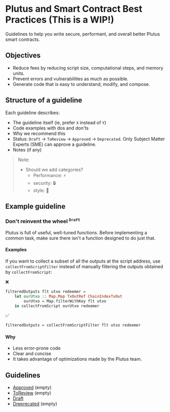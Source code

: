 # Plutus and Smart Contract Best Practices (This is a WIP!)

Guidelines to help you write secure, performant, and overall better Plutus smart contracts.

## Objectives

- Reduce fees by reducing script size, computational steps, and memory units.
- Prevent errors and vulnerabilities as much as possible.
- Generate code that is easy to understand, modify, and compose.

## Structure of a guideline

Each guideline describes:

- The guideline itself (ie, prefer `X` instead of `Y`)
- Code examples with dos and don'ts
- Why we recommend this
- Status: `Draft` -> `ToReview` -> `Approved` -> `Deprecated`. Only Subject Matter Experts (SME) can approve a guideline.
- Notes (if any)

> Note:
>
> - Should we add categories?
>   - Performance: ⚡️
>   - security: 🔒
>   - style: 💅

## Example guideline

### Don't reinvent the wheel <sup>`Draft`</sup>

Plutus is full of useful, well-tuned functions. Before implementing a common task, make sure there isn't a function designed to do just that.

#### Examples

If you want to collect a subset of all the outputs at the script address, use `collectFromScriptFilter` instead of manually filtering the outputs obtained by `collectFromScript`:

❌

```haskell
filteredOutputs flt utxo redeemer =
    let ourUtxo :: Map.Map TxOutRef ChainIndexTxOut
        ourUtxo = Map.filterWithKey flt utxo
    in collectFromScript ourUtxo redeemer
```

✅

```haskell
filteredOutputs = collectFromScriptFilter flt utxo redeemer
```

#### Why

- Less error-prone code
- Clear and concise
- It takes advantage of optimizations made by the Plutus team.

## Guidelines

- [Approved](Approved.md) (empty)
- [ToReview](ToReview.md) (empty)
- [Draft](Draft.md)
- [Dreprecated](Deprecated.md) (empty)
